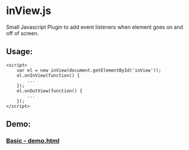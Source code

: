 inView.js
=========

Small Javascript Plugin to add event listeners when element goes on and off of screen.


Usage:
------

```
<script>
	var el = new inView(document.getElementById('inView'));
	el.onInView(function() {
		...
	});
	el.onOutView(function() {
		...
	});
</script>
```

Demo:
-----

### [Basic - demo.html](https://rawgit.com/cronin4392/inView/master/demo.html)